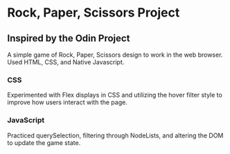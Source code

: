 # Rock, Paper, Scissors Project
## Inspired by the Odin Project

A simple game of Rock, Paper, Scissors design to work in the web browser.
Used HTML, CSS, and Native Javascript.

### CSS
Experimented with Flex displays in CSS and utilizing the hover filter style to improve
how users interact with the page.


### JavaScript
Practiced querySelection, filtering through NodeLists, and altering the DOM to update
the game state.